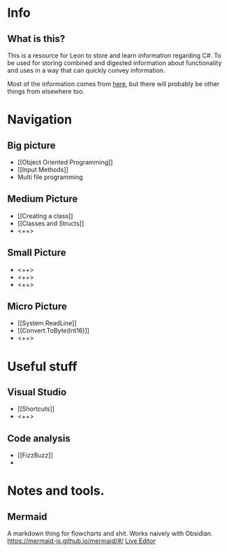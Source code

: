 # Info
## What is this?
This is a resource for Leon to store and learn information regarding C#. To be used for storing combined and digested information about functionality and uses in a way that can quickly convey information.

Most of the information comes from [here](https://docs.microsoft.com/en-us/dotnet/csharp/programming-guide/), but there will probably be other things from elsewhere too.

# Navigation
## Big picture
- [[Object Oriented Programming]]
- [[Input Methods]]
- Multi file programming

## Medium Picture
- [[Creating a class]]
- [[Classes and Structs]]
- <++>

## Small Picture
- <++>
- <++>
- <++>

## Micro Picture
- [[System.ReadLine]]
- [[Convert.ToByte(Int16)]]
- <++>

# Useful stuff
## Visual Studio
- [[Shortcuts]]
- <++>

## Code analysis
- [[FizzBuzz]]
- 

# Notes and tools.
## Mermaid
A markdown thing for flowcharts and shit. Works naively with Obsidian.
https://mermaid-js.github.io/mermaid/#/
[Live Editor](https://mermaid-js.github.io/mermaid-live-editor/#/edit/eyJjb2RlIjoiZ3JhcGggVERcbiAgQVtDaHJpc3RtYXNdIC0tPnxHZXQgbW9uZXl8IEIoR28gc2hvcHBpbmcpXG4gIEIgLS0-IEN7TGV0IG1lIHRoaW5rfVxuICBDIC0tPnxPbmV8IERbTGFwdG9wXVxuICBDIC0tPnxUd298IEVbaVBob25lXVxuICBDIC0tPnxUaHJlZXwgRltmYTpmYS1jYXIgQ2FyXVxuXHRcdCIsIm1lcm1haWQiOnsidGhlbWUiOiJkZWZhdWx0In0sInVwZGF0ZUVkaXRvciI6ZmFsc2V9) 
